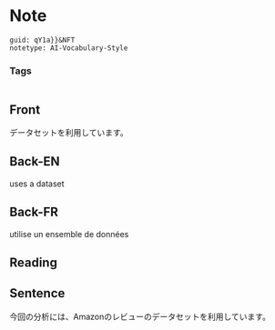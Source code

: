 # Note
```
guid: qY1a}}&NFT
notetype: AI-Vocabulary-Style
```

### Tags
```
```

## Front
データセットを利用しています。

## Back-EN
uses a dataset

## Back-FR
utilise un ensemble de données

## Reading


## Sentence
今回の分析には、Amazonのレビューのデータセットを利用しています。
